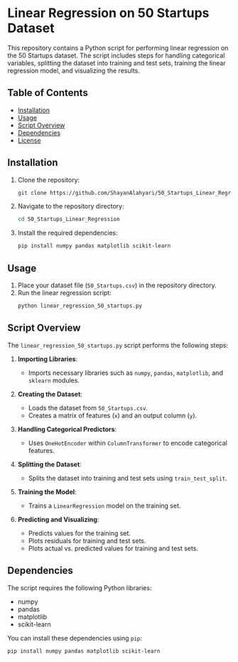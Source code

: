 # Linear Regression on 50 Startups Dataset

This repository contains a Python script for performing linear regression on the 50 Startups dataset. The script includes steps for handling categorical variables, splitting the dataset into training and test sets, training the linear regression model, and visualizing the results.

## Table of Contents

- [Installation](#installation)
- [Usage](#usage)
- [Script Overview](#script-overview)
- [Dependencies](#dependencies)
- [License](#license)

## Installation

1. Clone the repository:
    ```bash
    git clone https://github.com/ShayanAlahyari/50_Startups_Linear_Regression.git
    ```

2. Navigate to the repository directory:
    ```bash
    cd 50_Startups_Linear_Regression
    ```

3. Install the required dependencies:
    ```bash
    pip install numpy pandas matplotlib scikit-learn
    ```

## Usage

1. Place your dataset file (`50_Startups.csv`) in the repository directory.
2. Run the linear regression script:
    ```bash
    python linear_regression_50_startups.py
    ```

## Script Overview

The `linear_regression_50_startups.py` script performs the following steps:

1. **Importing Libraries**:
    - Imports necessary libraries such as `numpy`, `pandas`, `matplotlib`, and `sklearn` modules.

2. **Creating the Dataset**:
    - Loads the dataset from `50_Startups.csv`.
    - Creates a matrix of features (`x`) and an output column (`y`).

3. **Handling Categorical Predictors**:
    - Uses `OneHotEncoder` within `ColumnTransformer` to encode categorical features.

4. **Splitting the Dataset**:
    - Splits the dataset into training and test sets using `train_test_split`.

5. **Training the Model**:
    - Trains a `LinearRegression` model on the training set.

6. **Predicting and Visualizing**:
    - Predicts values for the training set.
    - Plots residuals for training and test sets.
    - Plots actual vs. predicted values for training and test sets.

## Dependencies

The script requires the following Python libraries:

- numpy
- pandas
- matplotlib
- scikit-learn

You can install these dependencies using `pip`:

```bash
pip install numpy pandas matplotlib scikit-learn
